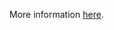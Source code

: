 More information [here](https://docs.bridgecrew.io/docs/set-activity-log-retention-to-365-days-or-greater).
